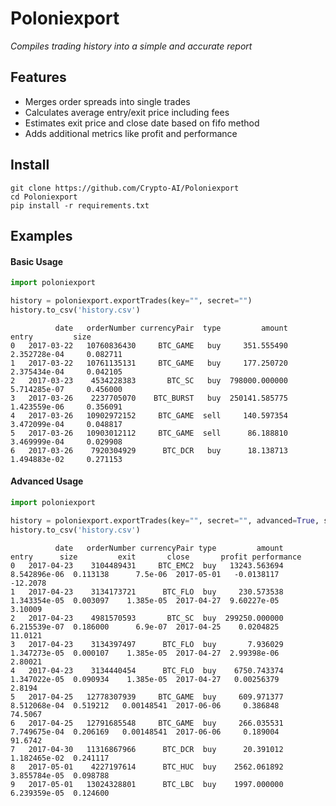 # Poloniexport
<i>Compiles trading history into a simple and accurate report</i>

## Features
- Merges order spreads into single trades
- Calculates average entry/exit price including fees
- Estimates exit price and close date based on fifo method
- Adds additional metrics like profit and performance

## Install
```text
git clone https://github.com/Crypto-AI/Poloniexport
cd Poloniexport
pip install -r requirements.txt
```

## Examples
#### Basic Usage
```python
import poloniexport

history = poloniexport.exportTrades(key="", secret="")
history.to_csv('history.csv')
```
```text
          date   orderNumber currencyPair  type         amount         entry         size
0   2017-03-22   10760836430     BTC_GAME   buy     351.555490  2.352728e-04     0.082711
1   2017-03-22   10761135131     BTC_GAME   buy     177.250720  2.375434e-04     0.042105
2   2017-03-23    4534228383       BTC_SC   buy  798000.000000  5.714285e-07     0.456000
3   2017-03-26    2237705070    BTC_BURST   buy  250141.585775  1.423559e-06     0.356091
4   2017-03-26   10902972152     BTC_GAME  sell     140.597354  3.472099e-04     0.048817
5   2017-03-26   10903012112     BTC_GAME  sell      86.188810  3.469999e-04     0.029908
6   2017-03-26    7920304929      BTC_DCR   buy      18.138713  1.494883e-02     0.271153
```

#### Advanced Usage
```python
import poloniexport

history = poloniexport.exportTrades(key="", secret="", advanced=True, specificMarket='BTC')
history.to_csv('history.csv')
```
```text
          date   orderNumber currencyPair type         amount         entry      size         exit       close       profit performance
0   2017-04-23    3104489431     BTC_EMC2  buy   13243.563694  8.542896e-06  0.113138      7.5e-06  2017-05-01   -0.0138117    -12.2078
1   2017-04-23    3134173721      BTC_FLO  buy     230.573538  1.343354e-05  0.003097    1.385e-05  2017-04-27  9.60227e-05     3.10009
2   2017-04-23    4981570593       BTC_SC  buy  299250.000000  6.215539e-07  0.186000      6.9e-07  2017-04-25    0.0204825     11.0121
3   2017-04-23    3134397497      BTC_FLO  buy       7.936029  1.347273e-05  0.000107    1.385e-05  2017-04-27  2.99398e-06     2.80021
4   2017-04-23    3134440454      BTC_FLO  buy    6750.743374  1.347022e-05  0.090934    1.385e-05  2017-04-27   0.00256379      2.8194
5   2017-04-25   12778307939     BTC_GAME  buy     609.971377  8.512068e-04  0.519212   0.00148541  2017-06-06     0.386848     74.5067
6   2017-04-25   12791685548     BTC_GAME  buy     266.035531  7.749675e-04  0.206169   0.00148541  2017-06-06     0.189004     91.6742
7   2017-04-30   11316867966      BTC_DCR  buy      20.391012  1.182465e-02  0.241117
8   2017-05-01    4227197614      BTC_HUC  buy    2562.061892  3.855784e-05  0.098788
9   2017-05-01   13024328801      BTC_LBC  buy    1997.000000  6.239359e-05  0.124600

```
